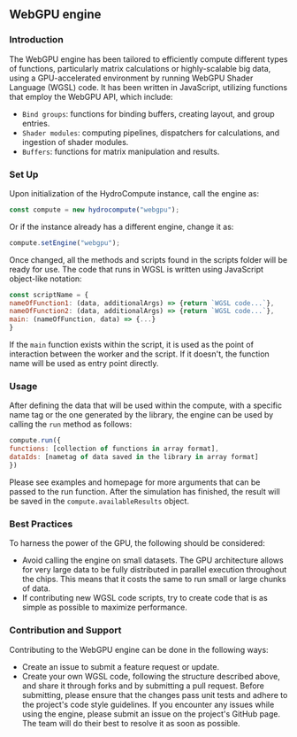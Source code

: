 ## WebGPU engine
### Introduction
The WebGPU engine has been tailored to efficiently compute different types of functions, particularly matrix calculations or highly-scalable big data, using a GPU-accelerated environment by running WebGPU Shader Language (WGSL) code. It has been written in JavaScript, utilizing functions that employ the WebGPU API, which include:

* `Bind groups`: functions for binding buffers, creating layout, and group entries.
* `Shader modules`: computing pipelines, dispatchers for calculations, and ingestion of shader modules.
* `Buffers`: functions for matrix manipulation and results.

### Set Up
Upon initialization of the HydroCompute instance, call the engine as:
```javascript
const compute = new hydrocompute("webgpu");
``` 
Or if the instance already has a different engine, change it as:
```javascript
compute.setEngine("webgpu");
```
Once changed, all the methods and scripts found in the scripts folder will be ready for use. The code that runs in WGSL is written using JavaScript object-like notation:
```javascript
const scriptName = {
nameOfFunction1: (data, additionalArgs) => {return `WGSL code...`},
nameOfFunction2: (data, additionalArgs) => {return `WGSL code...`},
main: (nameOfFunction, data) => {...}
}
```

If the ```main``` function exists within the script, it is used as the point of interaction between the worker and the script. If it doesn't, the function name will be used as entry point directly.

### Usage
After defining the data that will be used within the compute, with a specific name tag or the one generated by the library, the engine can be used by calling the ```run``` method as follows:

```javascript
compute.run({ 
functions: [collection of functions in array format], 
dataIds: [nametag of data saved in the library in array format]
})
```
Please see examples and homepage for more arguments that can be passed to the run function. After the simulation has finished, the result will be saved in the ```compute.availableResults``` object.

### Best Practices
To harness the power of the GPU, the following should be considered:
* Avoid calling the engine on small datasets. The GPU architecture allows for very large data to be fully distributed in parallel execution throughout the chips. This means that it costs the same to run small or large chunks of data.
* If contributing new WGSL code scripts, try to create code that is as simple as possible to maximize performance.

### Contribution and Support
Contributing to the WebGPU engine can be done in the following ways:

* Create an issue to submit a feature request or update.
* Create your own WGSL code, following the structure described above, and share it through forks and by submitting a pull request. Before submitting, please ensure that the changes pass unit tests and adhere to the project's code style guidelines.
If you encounter any issues while using the engine, please submit an issue on the project's GitHub page. The team will do their best to resolve it as soon as possible.
